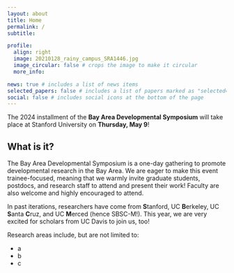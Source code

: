 ```yaml
---
layout: about
title: Home
permalink: /
subtitle: 

profile:
  align: right
  image: 20210128_rainy_campus_SRA1446.jpg
  image_circular: false # crops the image to make it circular
  more_info: 

news: true # includes a list of news items
selected_papers: false # includes a list of papers marked as "selected={true}"
social: false # includes social icons at the bottom of the page
---
```


The 2024 installment of the <b>Bay Area Developmental Symposium</b> will take place at Stanford University on <b>Thursday, May 9</b>!

<h2>What is it?</h2>

The Bay Area Developmental Symposium is a one-day gathering to promote developmental research in the Bay Area. We are eager to make this event trainee-focused, meaning that we warmly invite graduate students, postdocs, and research staff to attend and present their work! Faculty are also welcome and highly encouraged to attend.

In past iterations, researchers have come from <b>S</b>tanford, UC <b>B</b>erkeley, UC <b>S</b>anta <b>C</b>ruz, and UC <b>M</b>erced (hence SBSC-M!). This year, we are very excited for scholars from UC Davis to join us, too!

Research areas include, but are not limited to:
<ul>
<li>a</li>
<li>b</li>
<li>c</li>
</ul>